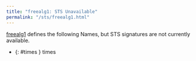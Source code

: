 ```yaml
---
title: "freealg1: STS Unavailable"
permalink: "/sts/freealg1.html"
---
```






[freealg1](/cd/freealg1)
defines the following Names, but STS signatures are not currently available.


 *  {: #times } times